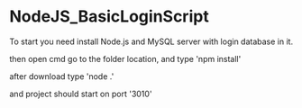 # NodeJS_BasicLoginScript

To start you need install Node.js and MySQL server
with login database in it.  

then open cmd go to the folder location, and type 'npm install'

after download type 'node .'

and project should start on port '3010'

